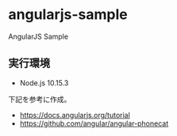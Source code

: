 # angularjs-sample

AngularJS Sample

## 実行環境

* Node.js 10.15.3

下記を参考に作成。

* <https://docs.angularjs.org/tutorial>
* <https://github.com/angular/angular-phonecat>
